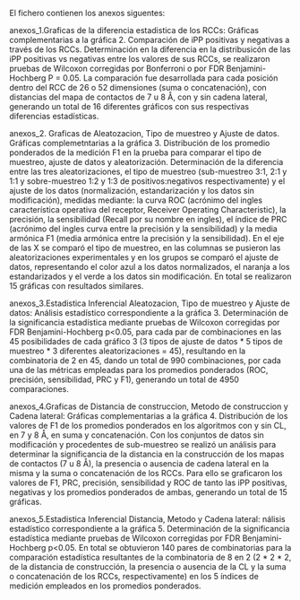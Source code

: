 El fichero contienen los anexos siguentes:

anexos_1.Graficas de la diferencia estadistica de los RCCs: Gráficas complementarias a la gráfica 2. Comparación de iPP positivas y negativas a través de los RCCs. 
Determinación en la diferencia en la distribusicón de las iPP positivas vs negativas entre los valores de sus RCCs, se realizaron pruebas de Wilcoxon corregidas por Bonferroni o por FDR Benjamini-Hochberg P = 0.05. La comparación fue desarrollada para cada posición dentro del RCC de 26 o 52 dimensiones (suma o concatenación), con distancias del mapa de contactos de 7 u 8 Å, con y sin cadena lateral, generando un total de 16 diferentes gráficos con sus respectivas diferencias estadísticas.

anexos_2. Graficas de Aleatozacion, Tipo de muestreo y Ajuste de datos. Gráficas complemetntarias a la gráfica 3. Distribución de los promedio ponderados de la medición F1 en la prueba para comparar el tipo de muestreo, ajuste de datos y aleatorización. 
Determinación de la diferencia entre las tres aleatorizaciones, el tipo de muestreo (sub-muestreo 3:1, 2:1 y 1:1 y sobre-muestreo 1:2 y 1:3 de positivos:negativos respectivamente) y el ajuste de los datos (normalización, estandarización y los datos sin modificación), medidas mediante: la curva ROC (acrónimo del ingles característica operativa del receptor, Receiver Operating Characteristic), la precisión, la sensibilidad (Recall por su nombre en ingles), el índice de PRC (acrónimo del ingles curva entre la precisión y la sensibilidad) y la media armónica F1 (media armónica entre la precisión y la sensibilidad). En el eje de las X se comparó el tipo de muestreo, en las columnas se pusieron las aleatorizaciones experimentales y en los grupos se comparó el ajuste de datos, representando el color azul a los datos normalizados, el naranja a los estandarizados y el verde a los datos sin modificación. En total se realizaron 15 gráficas con resultados similares.

anexos_3.Estadistica Inferencial Aleatozacion, Tipo de muestreo y Ajuste de datos: Análisis estadístico correspondiente a la gráfica 3.
Determinación de la significancia estadística mediante pruebas de Wilcoxon corregidas por FDR Benjamini-Hochberg p<0.05, para cada par de combinaciones en las 45 posibilidades de cada gráfico 3 (3 tipos de ajuste de datos * 5 tipos de muestreo * 3 diferentes aleatorizaciones = 45), resultando en la combinatoria de 2 en 45, dando un total de 990 combinaciones, por cada una de las métricas empleadas para los promedios ponderados (ROC, precisión, sensibilidad, PRC y F1), generando un total de 4950 comparaciones.

anexos_4.Graficas de Distancia de construccion, Metodo de construccion y Cadena lateral: Gráficas complementarias a la gráfica 4. Distribución de los valores de F1 de los promedios ponderados en los algoritmos con y sin CL, en 7 y 8 Å, en suma y concatenación. 
Con los conjuntos de datos sin modificación y procedentes de sub-muestreo se realizó un análisis para determinar la significancia de la distancia en la construcción de los mapas de contactos (7 u 8 Å), la presencia o ausencia de cadena lateral en la misma y la suma o concatenación de los RCCs. Para ello se graficaron los valores de F1, PRC, precisión, sensibilidad y ROC de tanto las iPP positivas, negativas y los promedios ponderados de ambas, generando un total de 15 gráficas.

anexos_5.Estadistica Inferencial Distancia, Metodo y Cadena lateral: nálisis estadístico correspondiente a la gráfica 5.
Determinación de la significancia estadística mediante pruebas de Wilcoxon corregidas por FDR Benjamini-Hochberg p<0.05. En total se obtuvieron 140 pares de combinatorias para la comparación estadística resultantes de la combinatoria de 8 en 2 (2 * 2 * 2, de la distancia de construcción, la presencia o ausencia de la CL y la suma o concatenación de los RCCs, respectivamente) en los 5 índices de medición empleados en los promedios ponderados.
